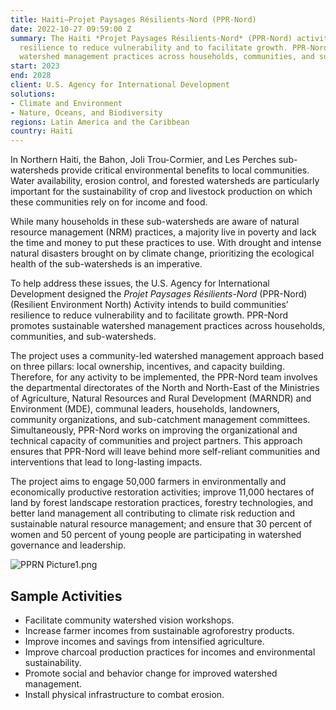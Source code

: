 ```yaml
---
title: Haiti—Projet Paysages Résilients-Nord (PPR-Nord)
date: 2022-10-27 09:59:00 Z
summary: The Haiti *Projet Paysages Résilients-Nord* (PPR-Nord) activity build communities’
  resilience to reduce vulnerability and to facilitate growth. PPR-Nord promotes sustainable
  watershed management practices across households, communities, and sub-watersheds.
start: 2023
end: 2028
client: U.S. Agency for International Development
solutions:
- Climate and Environment
- Nature, Oceans, and Biodiversity
regions: Latin America and the Caribbean
country: Haiti
---
```


In Northern Haiti, the Bahon, Joli Trou-Cormier, and Les Perches sub-watersheds provide critical environmental benefits to local communities. Water availability, erosion control, and forested watersheds are particularly important for the sustainability of crop and livestock production on which these communities rely on for income and food.

While many households in these sub-watersheds are aware of natural resource management (NRM) practices, a majority live in poverty and lack the time and money to put these practices to use. With drought and intense natural disasters brought on by climate change, prioritizing the ecological health of the sub-watersheds is an imperative.

To help address these issues, the U.S. Agency for International Development designed the *Projet Paysages Résilients-Nord* (PPR-Nord) (Resilient 
Environment North) Activity intends to build communities’ resilience to reduce vulnerability and to facilitate growth. PPR-Nord promotes sustainable watershed management practices across households, communities, and sub-watersheds.

The project uses a community-led watershed management approach based on three pillars: local ownership, incentives, and capacity building. Therefore, for any activity to be implemented, the PPR-Nord team involves the departmental directorates of the North and North-East of the Ministries of Agriculture, Natural Resources and Rural Development (MARNDR) and Environment (MDE), communal leaders, households, landowners, community organizations, and sub-catchment management committees. Simultaneously, PPR-Nord works on improving the organizational and technical capacity of communities and project partners. This approach ensures that PPR-Nord will leave behind more self-reliant communities and interventions that lead to long-lasting impacts.

The project aims to engage 50,000 farmers in environmentally and economically productive restoration activities; improve 11,000 hectares of land by forest landscape restoration practices, forestry technologies, and better land management all contributing to climate risk reduction and sustainable natural resource management; and ensure that 30 percent of women and 50 percent of young people are participating in watershed governance and leadership.

![PPRN Picture1.png](/uploads/PPRN%20Picture1.png)

## Sample Activities

* Facilitate community watershed vision workshops.
* Increase farmer incomes from sustainable agroforestry products.
* Improve incomes and savings from intensified agriculture.
* Improve charcoal production practices for incomes and environmental sustainability. 
* Promote social and behavior change for improved watershed management.
* Install physical infrastructure to combat erosion.